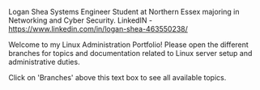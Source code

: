 Logan Shea
Systems Engineer
Student at Northern Essex majoring in Networking and Cyber Security.
LinkedIN - https://www.linkedin.com/in/logan-shea-463550238/

Welcome to my Linux Administration Portfolio!  Please open the different branches for topics and documentation related to Linux server setup and administrative duties.  

Click on 'Branches' above this text box to see all available topics.



